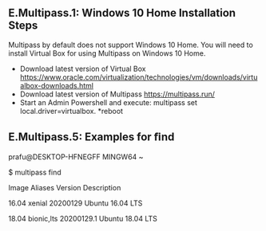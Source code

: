 ## E.Multipass.1: Windows 10 Home Installation Steps

Multipass by default does not support Windows 10 Home. You will need to install Virtual Box for using Multipass on Windows 10 Home.

* Download latest version of Virtual Box <https://www.oracle.com/virtualization/technologies/vm/downloads/virtualbox-downloads.html>
* Download latest version of Multipass <https://multipass.run/>
* Start an Admin Powershell and execute: multipass set local.driver=virtualbox.
*reboot

## E.Multipass.5:  Examples for ﬁnd 

prafu@DESKTOP-HFNEGFF MINGW64 ~

$ multipass find

Image                   Aliases           Version          Description

16.04                   xenial            20200129         Ubuntu 16.04 LTS

18.04                   bionic,lts        20200129.1       Ubuntu 18.04 LTS
